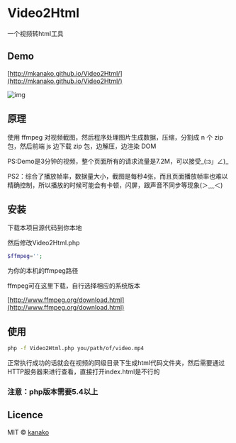 # Video2Html

一个视频转html工具

## Demo
[http://mkanako.github.io/Video2Html/](http://mkanako.github.io/Video2Html/)

![img](http://mkanako.github.io/Video2Html/Screenshot.png)
## 原理

使用 ffmpeg 对视频截图，然后程序处理图片生成数据，压缩，分割成 n 个 zip 包，然后前端 js 边下载 zip 包，边解压，边渲染 DOM 

PS:Demo是3分钟的视频，整个页面所有的请求流量是7.2M，可以接受_(:з」∠)_ 

PS2：综合了播放帧率，数据量大小，截图是每秒4张，而且页面播放帧率也难以精确控制，所以播放的时候可能会有卡顿，闪屏，跟声音不同步等现象(＞﹏＜)

## 安装

下载本项目源代码到你本地

然后修改Video2Html.php

```php
$ffmpeg='';
```
为你的本机的ffmpeg路径

ffmpeg可在这里下载，自行选择相应的系统版本

[http://www.ffmpeg.org/download.html](http://www.ffmpeg.org/download.html)

## 使用

```sh
php -f Video2Html.php you/path/of/video.mp4
```

正常执行成功的话就会在视频的同级目录下生成html代码文件夹，然后需要通过HTTP服务器来进行查看，直接打开index.html是不行的

### 注意：php版本需要5.4以上



## Licence

MIT © [kanako]()